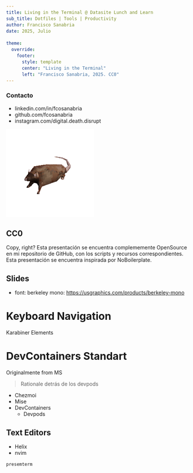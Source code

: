 ```yaml
---
title: Living in the Terminal @ Datasite Lunch and Learn
sub_title: Dotfiles | Tools | Productivity
author: Francisco Sanabria
date: 2025, Julio

theme:
  override:
    footer:
      style: template
      center: "Living in the Terminal"
      left: "Francisco Sanabria, 2025. CC0"
---
```


### Contacto

- linkedin.com/in/fcosanabria
- github.com/fcosanabria
- instagram.com/digital.death.disrupt

![spinning-rat](spinning-rat.gif)

<!-- end_slide -->

## CC0

Copy, right? Esta presentación se encuentra complememente OpenSource en mi repositorio de GitHub, con los scripts
y recursos correspondientes.
Esta presentación se encuentra inspirada por NoBoilerplate.

<!-- end_slide -->

## Slides

- font: berkeley mono: https://usgraphics.com/products/berkeley-mono

<!-- end_slide -->

# Keyboard Navigation

Karabiner Elements

<!-- end_slide -->

# DevContainers Standart

Originalmente from MS

> Rationale detrás de los devpods

- Chezmoi
- Mise
- DevContainers
  - Devpods

<!-- end_slide -->

## Text Editors

- Helix
- nvim

```zsh +exec
presemterm
```
